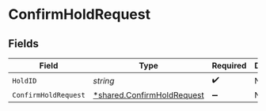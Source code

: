 # ConfirmHoldRequest


## Fields

| Field                                                                          | Type                                                                           | Required                                                                       | Description                                                                    |
| ------------------------------------------------------------------------------ | ------------------------------------------------------------------------------ | ------------------------------------------------------------------------------ | ------------------------------------------------------------------------------ |
| `HoldID`                                                                       | *string*                                                                       | :heavy_check_mark:                                                             | N/A                                                                            |
| `ConfirmHoldRequest`                                                           | [*shared.ConfirmHoldRequest](../../../pkg/models/shared/confirmholdrequest.md) | :heavy_minus_sign:                                                             | N/A                                                                            |